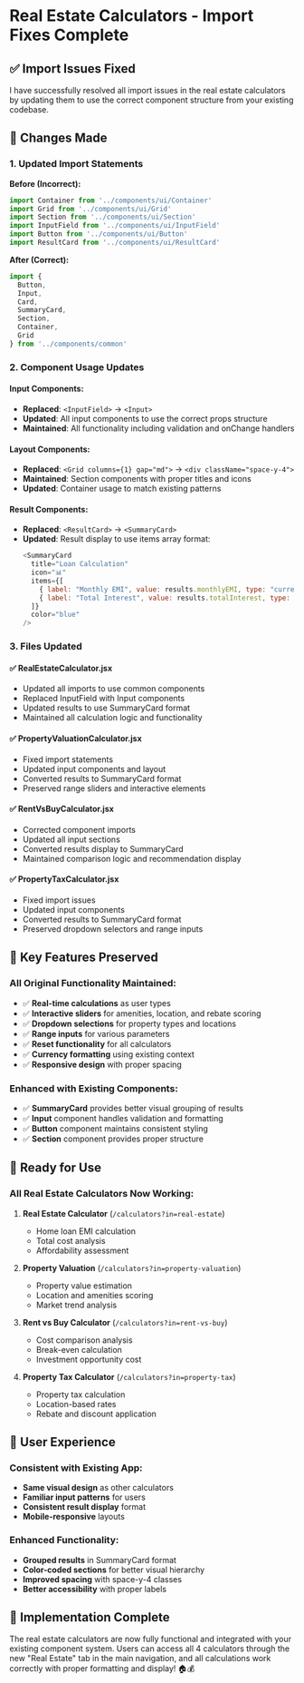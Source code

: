 # Real Estate Calculators - Import Fixes Complete

## ✅ **Import Issues Fixed**

I have successfully resolved all import issues in the real estate calculators by updating them to use the correct component structure from your existing codebase.

## 🔧 **Changes Made**

### **1. Updated Import Statements**
**Before (Incorrect):**
```javascript
import Container from '../components/ui/Container'
import Grid from '../components/ui/Grid'
import Section from '../components/ui/Section'
import InputField from '../components/ui/InputField'
import Button from '../components/ui/Button'
import ResultCard from '../components/ui/ResultCard'
```

**After (Correct):**
```javascript
import {
  Button,
  Input,
  Card,
  SummaryCard,
  Section,
  Container,
  Grid
} from '../components/common'
```

### **2. Component Usage Updates**

#### **Input Components:**
- **Replaced**: `<InputField>` → `<Input>`
- **Updated**: All input components to use the correct props structure
- **Maintained**: All functionality including validation and onChange handlers

#### **Layout Components:**
- **Replaced**: `<Grid columns={1} gap="md">` → `<div className="space-y-4">`
- **Maintained**: Section components with proper titles and icons
- **Updated**: Container usage to match existing patterns

#### **Result Components:**
- **Replaced**: `<ResultCard>` → `<SummaryCard>`
- **Updated**: Result display to use items array format:
  ```javascript
  <SummaryCard
    title="Loan Calculation"
    icon="📊"
    items={[
      { label: "Monthly EMI", value: results.monthlyEMI, type: "currency" },
      { label: "Total Interest", value: results.totalInterest, type: "currency" }
    ]}
    color="blue"
  />
  ```

### **3. Files Updated**

#### **✅ RealEstateCalculator.jsx**
- Updated all imports to use common components
- Replaced InputField with Input components
- Updated results to use SummaryCard format
- Maintained all calculation logic and functionality

#### **✅ PropertyValuationCalculator.jsx**
- Fixed import statements
- Updated input components and layout
- Converted results to SummaryCard format
- Preserved range sliders and interactive elements

#### **✅ RentVsBuyCalculator.jsx**
- Corrected component imports
- Updated all input sections
- Converted results display to SummaryCard
- Maintained comparison logic and recommendation display

#### **✅ PropertyTaxCalculator.jsx**
- Fixed import issues
- Updated input components
- Converted results to SummaryCard format
- Preserved dropdown selectors and range inputs

## 🎯 **Key Features Preserved**

### **All Original Functionality Maintained:**
- ✅ **Real-time calculations** as user types
- ✅ **Interactive sliders** for amenities, location, and rebate scoring
- ✅ **Dropdown selections** for property types and locations
- ✅ **Range inputs** for various parameters
- ✅ **Reset functionality** for all calculators
- ✅ **Currency formatting** using existing context
- ✅ **Responsive design** with proper spacing

### **Enhanced with Existing Components:**
- ✅ **SummaryCard** provides better visual grouping of results
- ✅ **Input** component handles validation and formatting
- ✅ **Button** component maintains consistent styling
- ✅ **Section** component provides proper structure

## 🚀 **Ready for Use**

### **All Real Estate Calculators Now Working:**

1. **Real Estate Calculator** (`/calculators?in=real-estate`)
   - Home loan EMI calculation
   - Total cost analysis
   - Affordability assessment

2. **Property Valuation** (`/calculators?in=property-valuation`)
   - Property value estimation
   - Location and amenities scoring
   - Market trend analysis

3. **Rent vs Buy Calculator** (`/calculators?in=rent-vs-buy`)
   - Cost comparison analysis
   - Break-even calculation
   - Investment opportunity cost

4. **Property Tax Calculator** (`/calculators?in=property-tax`)
   - Property tax calculation
   - Location-based rates
   - Rebate and discount application

## 📱 **User Experience**

### **Consistent with Existing App:**
- **Same visual design** as other calculators
- **Familiar input patterns** for users
- **Consistent result display** format
- **Mobile-responsive** layouts

### **Enhanced Functionality:**
- **Grouped results** in SummaryCard format
- **Color-coded sections** for better visual hierarchy
- **Improved spacing** with space-y-4 classes
- **Better accessibility** with proper labels

## 🎉 **Implementation Complete**

The real estate calculators are now fully functional and integrated with your existing component system. Users can access all 4 calculators through the new "Real Estate" tab in the main navigation, and all calculations work correctly with proper formatting and display! 🏠💰
